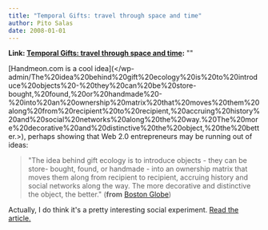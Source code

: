 ```yaml
---
title: "Temporal Gifts: travel through space and time"
author: Pito Salas
date: 2008-01-01
---
```


**Link: [Temporal Gifts: travel through space and time](None):** ""

[Handmeon.com is a cool idea](</wp-
admin/The%20idea%20behind%20gift%20ecology%20is%20to%20introduce%20objects%20-%20they%20can%20be%20store-
bought,%20found,%20or%20handmade%20-%20into%20an%20ownership%20matrix%20that%20moves%20them%20along%20from%20recipient%20to%20recipient,%20accruing%20history%20and%20social%20networks%20along%20the%20way.%20The%20more%20decorative%20and%20distinctive%20the%20object,%20the%20better.>),
perhaps showing that Web 2.0 entrepreneurs may be running out of ideas:

> "The idea behind gift ecology is to introduce objects - they can be store-
> bought, found, or handmade - into an ownership matrix that moves them along
> from recipient to recipient, accruing history and social networks along the
> way. The more decorative and distinctive the object, the better." (**from**
> [Boston
> Globe](<http://www.boston.com/lifestyle/articles/2007/12/26/giving_gifts_that_take_on_a_life_of_their_own/>))

Actually, I do think it's a pretty interesting social experiment. [Read the
article.](<http://www.boston.com/lifestyle/articles/2007/12/26/giving_gifts_that_take_on_a_life_of_their_own/>)



